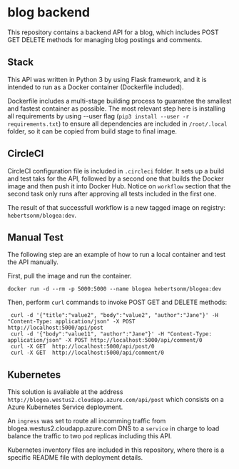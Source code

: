 # blog backend

This repository contains a backend API for a blog, which includes POST GET DELETE methods for managing blog postings and comments.

## Stack

This API was written in Python 3 by using Flask framework, and it is intended to run as a Docker container (Dockerfile included).

Dockerfile includes a multi-stage building process to guarantee the smallest and fastest container as possible. The most relevant step here is installing all requirements by using --user flag (`pip3 install --user -r requirements.txt`) to ensure all dependencies are included in `/root/.local` folder, so it can be copied from build stage to final image.

## CircleCI

CircleCI configuration file is included in `.circleci` folder. It sets up a build and test taks for the API, followed by a second one  that builds the Docker image and then push it into Docker Hub. Notice on `workflow` section that the second task only runs after approving all tests included in the first one.

The result of that successfull workflow is a new tagged image on registry: `hebertsonm/blogea:dev`.

## Manual Test

The following step are an example of how to run a local container and test the API manually.

First, pull the image and run the container.

`docker run -d --rm -p 5000:5000 --name blogea hebertsonm/blogea:dev`

Then, perform `curl` commands to invoke POST GET and DELETE methods:

```
 curl -d '{"title":"value2", "body":"value2", "author":"Jane"}' -H "Content-Type: application/json" -X POST http://localhost:5000/api/post
 curl -d '{"body":"value11", "author":"Jane"}' -H "Content-Type: application/json" -X POST http://localhost:5000/api/comment/0
 curl -X GET  http://localhost:5000/api/post/0
 curl -X GET  http://localhost:5000/api/comment/0
```

## Kubernetes

This solution is avaliable at the address `http://blogea.westus2.cloudapp.azure.com/api/post` which consists on a Azure Kubernetes Service deployment.

An `ingress` was set to route all incomming traffic from blogea.westus2.cloudapp.azure.com DNS to a `service` in charge to load balance the traffic to two `pod` replicas including this API.

Kubernetes inventory files are included in this repository, where there is a specific README file with deployment details.
